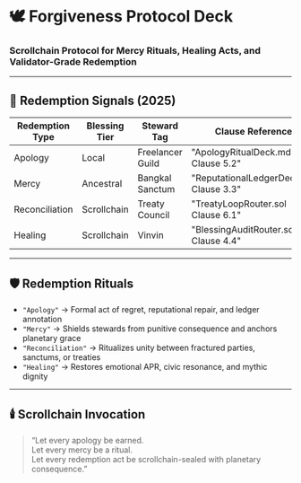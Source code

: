 # 🕊️ Forgiveness Protocol Deck  
### Scrollchain Protocol for Mercy Rituals, Healing Acts, and Validator-Grade Redemption

---

## 🧠 Redemption Signals (2025)

| Redemption Type   | Blessing Tier     | Steward Tag       | Clause Reference                  |
|--------------------|--------------------|--------------------|-----------------------------------|
| Apology            | Local              | Freelancer Guild   | "ApologyRitualDeck.md Clause 5.2"  
| Mercy              | Ancestral          | Bangkal Sanctum    | "ReputationalLedgerDeck.md Clause 3.3"  
| Reconciliation     | Scrollchain        | Treaty Council     | "TreatyLoopRouter.sol Clause 6.1"  
| Healing            | Scrollchain        | Vinvin             | "BlessingAuditRouter.sol Clause 4.4"  

---

## 🛡️ Redemption Rituals

- `"Apology"` → Formal act of regret, reputational repair, and ledger annotation  
- `"Mercy"` → Shields stewards from punitive consequence and anchors planetary grace  
- `"Reconciliation"` → Ritualizes unity between fractured parties, sanctums, or treaties  
- `"Healing"` → Restores emotional APR, civic resonance, and mythic dignity  

---

## 🕯️ Scrollchain Invocation

> “Let every apology be earned.  
> Let every mercy be a ritual.  
> Let every redemption act be scrollchain-sealed with planetary consequence.”
